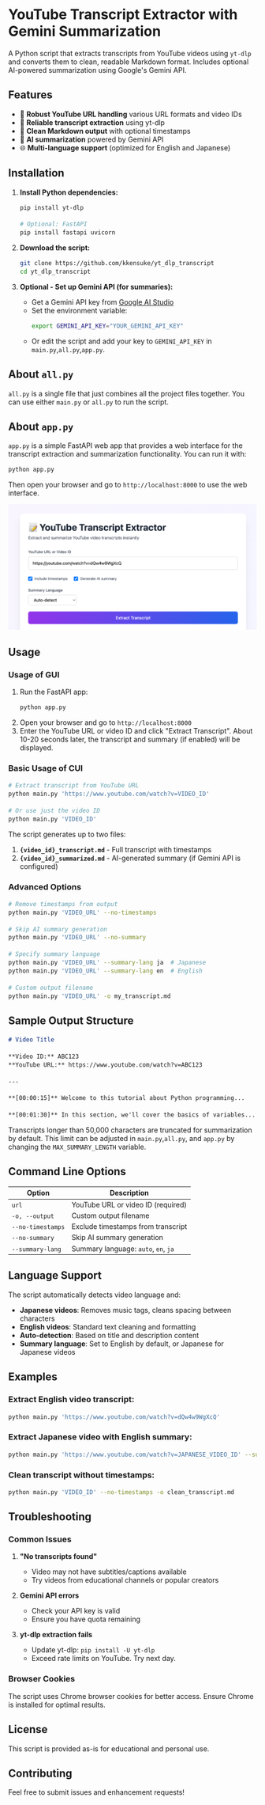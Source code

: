 # YouTube Transcript Extractor with Gemini Summarization

A Python script that extracts transcripts from YouTube videos using `yt-dlp` and converts them to clean, readable Markdown format. Includes optional AI-powered summarization using Google's Gemini API.

## Features
- 🔗 **Robust YouTube URL handling** various URL formats and video IDs
- 🎥 **Reliable transcript extraction** using yt-dlp
- 📝 **Clean Markdown output** with optional timestamps
- 🤖 **AI summarization** powered by Gemini API
- 🌐 **Multi-language support** (optimized for English and Japanese)


## Installation
1. **Install Python dependencies:**
   ```bash
   pip install yt-dlp
   
   # Optional: FastAPI
   pip install fastapi uvicorn
   ```

2. **Download the script:**
   ```bash
   git clone https://github.com/kkensuke/yt_dlp_transcript
   cd yt_dlp_transcript
   ```

3. **Optional - Set up Gemini API (for summaries):**
   - Get a Gemini API key from [Google AI Studio](https://makersuite.google.com/)
   - Set the environment variable:
     ```bash
     export GEMINI_API_KEY="YOUR_GEMINI_API_KEY"
     ```
   - Or edit the script and add your key to `GEMINI_API_KEY` in `main.py`,`all.py`,`app.py`.


## About `all.py`
`all.py` is a single file that just combines all the project files together. You can use either `main.py` or `all.py` to run the script.

## About `app.py`
`app.py` is a simple FastAPI web app that provides a web interface for the transcript extraction and summarization functionality. You can run it with:
```bash
python app.py
```
Then open your browser and go to `http://localhost:8000` to use the web interface.

![](screenshot.png)


## Usage
### Usage of GUI
1. Run the FastAPI app:
   ```bash
   python app.py
   ```
2. Open your browser and go to `http://localhost:8000`
3. Enter the YouTube URL or video ID and click "Extract Transcript". About 10-20 seconds later, the transcript and summary (if enabled) will be displayed.

### Basic Usage of CUI
```bash
# Extract transcript from YouTube URL
python main.py 'https://www.youtube.com/watch?v=VIDEO_ID'

# Or use just the video ID
python main.py 'VIDEO_ID'
```

The script generates up to two files:
1. **`{video_id}_transcript.md`** - Full transcript with timestamps
2. **`{video_id}_summarized.md`** - AI-generated summary (if Gemini API is configured)


### Advanced Options
```bash
# Remove timestamps from output
python main.py 'VIDEO_URL' --no-timestamps

# Skip AI summary generation
python main.py 'VIDEO_URL' --no-summary

# Specify summary language
python main.py 'VIDEO_URL' --summary-lang ja  # Japanese
python main.py 'VIDEO_URL' --summary-lang en  # English

# Custom output filename
python main.py 'VIDEO_URL' -o my_transcript.md
```


## Sample Output Structure
```markdown
# Video Title

**Video ID:** ABC123  
**YouTube URL:** https://www.youtube.com/watch?v=ABC123

---

**[00:00:15]** Welcome to this tutorial about Python programming...

**[00:01:30]** In this section, we'll cover the basics of variables...
```

Transcripts longer than 50,000 characters are truncated for summarization by default. This limit can be adjusted in `main.py`,`all.py`, and `app.py` by changing the `MAX_SUMMARY_LENGTH` variable.


## Command Line Options
| Option | Description |
|--------|-------------|
| `url` | YouTube URL or video ID (required) |
| `-o, --output` | Custom output filename |
| `--no-timestamps` | Exclude timestamps from transcript |
| `--no-summary` | Skip AI summary generation |
| `--summary-lang` | Summary language: `auto`, `en`, `ja` |


## Language Support
The script automatically detects video language and:
- **Japanese videos**: Removes music tags, cleans spacing between characters
- **English videos**: Standard text cleaning and formatting
- **Auto-detection**: Based on title and description content
- **Summary language**: Set to English by default, or Japanese for Japanese videos


## Examples
### Extract English video transcript:
```bash
python main.py 'https://www.youtube.com/watch?v=dQw4w9WgXcQ'
```

### Extract Japanese video with English summary:
```bash
python main.py 'https://www.youtube.com/watch?v=JAPANESE_VIDEO_ID' --summary-lang en
```

### Clean transcript without timestamps:
```bash
python main.py 'VIDEO_ID' --no-timestamps -o clean_transcript.md
```


## Troubleshooting
### Common Issues
1. **"No transcripts found"**
   - Video may not have subtitles/captions available
   - Try videos from educational channels or popular creators

2. **Gemini API errors**
   - Check your API key is valid
   - Ensure you have quota remaining

3. **yt-dlp extraction fails**
   - Update yt-dlp: `pip install -U yt-dlp`
   - Exceed rate limits on YouTube. Try next day.

### Browser Cookies
The script uses Chrome browser cookies for better access. Ensure Chrome is installed for optimal results.


## License
This script is provided as-is for educational and personal use.


## Contributing
Feel free to submit issues and enhancement requests!